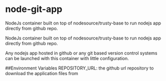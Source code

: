 # node-git-app
NodeJs container built on top of nodesource/trusty-base to run nodejs app directly from github repo.

NodeJs container built on top of nodesource/trusty-base to run nodejs app directly from github repo.

Any nodejs app hosted in github or any git based version control systems can be launched with this container with little configuration.


##Environment Variables
REPOSITORY_URL: the github url repository to download the application files from
